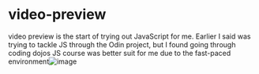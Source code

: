 # video-preview
video preview is the start of trying out JavaScript for me. Earlier I said was trying to tackle JS through the Odin project, but I found going through coding dojos JS course was better suit for me due to the fast-paced environment![image](https://user-images.githubusercontent.com/95196449/175753016-9c0c391e-2089-4458-91d8-bb2529d977ad.png)
